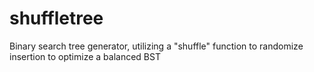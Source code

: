 # shuffletree
Binary search tree generator, utilizing a "shuffle" function to randomize insertion to optimize a balanced BST
